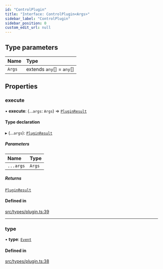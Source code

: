```yaml
---
id: "ControlPlugin"
title: "Interface: ControlPlugin<Args>"
sidebar_label: "ControlPlugin"
sidebar_position: 0
custom_edit_url: null
---
```


## Type parameters

| Name | Type |
| :------ | :------ |
| `Args` | extends `any`[] = `any`[] |

## Properties

### execute

• **execute**: (...`args`: `Args`) => [`PluginResult`](../modules.md#pluginresult)

#### Type declaration

▸ (...`args`): [`PluginResult`](../modules.md#pluginresult)

##### Parameters

| Name | Type |
| :------ | :------ |
| `...args` | `Args` |

##### Returns

[`PluginResult`](../modules.md#pluginresult)

#### Defined in

[src/types/plugin.ts:39](https://github.com/sern-handler/handler/blob/b641472/src/types/plugin.ts#L39)

___

### type

• **type**: [`Event`](../enums/PluginType.md#event)

#### Defined in

[src/types/plugin.ts:38](https://github.com/sern-handler/handler/blob/b641472/src/types/plugin.ts#L38)
